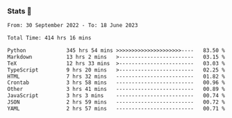 ### Stats 👋
<!--START_SECTION:waka-->

```txt
From: 30 September 2022 - To: 18 June 2023

Total Time: 414 hrs 16 mins

Python             345 hrs 54 mins >>>>>>>>>>>>>>>>>>>>>----   83.50 %
Markdown           13 hrs 2 mins   >------------------------   03.15 %
TeX                12 hrs 33 mins  >------------------------   03.03 %
TypeScript         9 hrs 20 mins   >------------------------   02.25 %
HTML               7 hrs 32 mins   -------------------------   01.82 %
Crontab            3 hrs 58 mins   -------------------------   00.96 %
Other              3 hrs 41 mins   -------------------------   00.89 %
JavaScript         3 hrs 3 mins    -------------------------   00.74 %
JSON               2 hrs 59 mins   -------------------------   00.72 %
YAML               2 hrs 57 mins   -------------------------   00.71 %
```

<!--END_SECTION:waka-->

<!--
**buhaytza2005/buhaytza2005** is a ✨ _special_ ✨ repository because its `README.md` (this file) appears on your GitHub profile.

Here are some ideas to get you started:

- 🔭 I’m currently working on ...
- 🌱 I’m currently learning ...
- 👯 I’m looking to collaborate on ...
- 🤔 I’m looking for help with ...
- 💬 Ask me about ...
- 📫 How to reach me: ...
- 😄 Pronouns: ...
- ⚡ Fun fact: ...
-->


